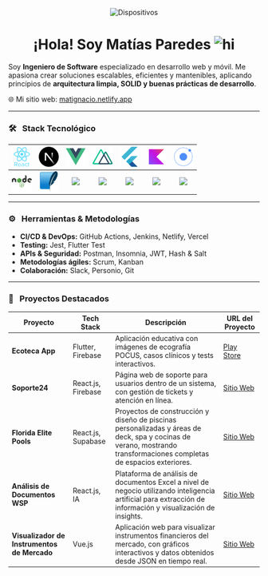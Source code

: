 <p align="center">
  <img alt="Dispositivos" src="https://matignacio.netlify.app/static/media/devices.b642ccb1bc215842620946c781d3e7e6.svg" height="280" />
</p>

<h1 align="center">¡Hola! Soy Matías Paredes <img src="https://user-images.githubusercontent.com/1303154/88677602-1635ba80-d120-11ea-84d8-d263ba7fc3c0.gif" width="28px" alt="hi"></h1>

Soy **Ingeniero de Software** especializado en desarrollo web y móvil. Me apasiona crear soluciones escalables, eficientes y mantenibles, aplicando principios de **arquitectura limpia, SOLID y buenas prácticas de desarrollo**.

🌐 Mi sitio web: [matignacio.netlify.app](https://matignacio.netlify.app/)

---

### 🛠 &nbsp; Stack Tecnológico

| <img src="https://raw.githubusercontent.com/devicons/devicon/master/icons/react/react-original-wordmark.svg" width=40> | <img src="https://raw.githubusercontent.com/devicons/devicon/master/icons/nextjs/nextjs-original.svg" width=40> | <img src="https://raw.githubusercontent.com/devicons/devicon/master/icons/vuejs/vuejs-original.svg" width=40> | <img src="https://raw.githubusercontent.com/devicons/devicon/master/icons/nuxtjs/nuxtjs-original.svg" width=40> | <img src="https://raw.githubusercontent.com/devicons/devicon/master/icons/flutter/flutter-original.svg" width=40> | <img src="https://raw.githubusercontent.com/devicons/devicon/master/icons/kotlin/kotlin-original.svg" width=40> | <img src="https://raw.githubusercontent.com/devicons/devicon/master/icons/ionic/ionic-original.svg" width=40> |
|:-:|:-:|:-:|:-:|:-:|:-:|:-:|
| <img src="https://raw.githubusercontent.com/devicons/devicon/master/icons/nodejs/nodejs-original-wordmark.svg" width=40> | <img src="https://raw.githubusercontent.com/devicons/devicon/master/icons/sqlite/sqlite-original.svg" width=40> | <img src="https://www.vectorlogo.zone/logos/mysql/mysql-ar21.svg" width=40> | <img src="https://www.vectorlogo.zone/logos/mongodb/mongodb-icon.svg" width=40> | <img src="https://www.vectorlogo.zone/logos/firebase/firebase-icon.svg" width=40> | <img src="https://www.vectorlogo.zone/logos/aws/aws-icon.svg" width=40> | <img src="https://www.vectorlogo.zone/logos/netlify/netlify-icon.svg" width=40> |

---

### ⚙️ &nbsp; Herramientas & Metodologías

- **CI/CD & DevOps:** GitHub Actions, Jenkins, Netlify, Vercel  
- **Testing:** Jest, Flutter Test  
- **APIs & Seguridad:** Postman, Insomnia, JWT, Hash & Salt  
- **Metodologías ágiles:** Scrum, Kanban  
- **Colaboración:** Slack, Personio, Git  

---

### 🚀 &nbsp; Proyectos Destacados

| Proyecto | Tech Stack | Descripción | URL del Proyecto |
|---------|------------|-------------|----------------|
| **Ecoteca App** | Flutter, Firebase | Aplicación educativa con imágenes de ecografía POCUS, casos clínicos y tests interactivos. | [Play Store](https://play.google.com/store/apps/details?id=com.pocusapp.ecoteca&hl=es_CL) |
| **Soporte24** | React.js, Firebase | Página web de soporte para usuarios dentro de un sistema, con gestión de tickets y atención en línea. | [Sitio Web](https://soporte24.app) |
| **Florida Elite Pools** | React.js, Supabase | Proyectos de construcción y diseño de piscinas personalizadas y áreas de deck, spa y cocinas de verano, mostrando transformaciones completas de espacios exteriores. | [Sitio Web](https://floridaelitepool.com/) |
| **Análisis de Documentos WSP** | React.js, IA | Plataforma de análisis de documentos Excel a nivel de negocio utilizando inteligencia artificial para extracción de información y visualización de insights. | [Sitio Web](https://web-analisis-wsp.netlify.app/) |
| **Visualizador de Instrumentos de Mercado** | Vue.js | Aplicación web para visualizar instrumentos financieros del mercado, con gráficos interactivos y datos obtenidos desde JSON en tiempo real. | [Sitio Web](https://bejewelled-daffodil-3fd3c7.netlify.app/) |
